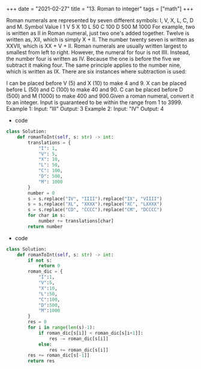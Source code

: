 +++ 
date = "2021-02-27"
title = "13. Roman to integer"
tags = ["math"]
+++


Roman numerals are represented by seven different symbols: I, V, X, L, C, D and M.
Symbol Value I 1 V 5 X 10 L 50 C 100 D 500 M 1000
For example, two is written as II in Roman numeral, just two one's added together. Twelve is written as, XII, which is simply X + II. The number twenty seven is written as XXVII, which is XX + V + II.
Roman numerals are usually written largest to smallest from left to right. However, the numeral for four is not IIII. Instead, the number four is written as IV. Because the one is before the five we subtract it making four. The same principle applies to the number nine, which is written as IX. There are six instances where subtraction is used:

 I can be placed before V (5) and X (10) to make 4 and 9. 
 X can be placed before L (50) and C (100) to make 40 and 90. 
 C can be placed before D (500) and M (1000) to make 400 and 900.Given a roman numeral, convert it to an integer. Input is guaranteed to be within the range from 1 to 3999.
Example 1:
Input: "III" Output: 3
Example 2:
Input: "IV" Output: 4

- code
```py
class Solution:
    def romanToInt(self, s: str) -> int:
        translations = {
            "I": 1,
            "V": 5,
            "X": 10,
            "L": 50,
            "C": 100,
            "D": 500,
            "M": 1000
        }
        number = 0
        s = s.replace("IV", "IIII").replace("IX", "VIIII")
        s = s.replace("XL", "XXXX").replace("XC", "LXXXX")
        s = s.replace("CD", "CCCC").replace("CM", "DCCCC")
        for char in s:
            number += translations[char]
        return number

```
- code
```py
class Solution:
    def romanToInt(self, s: str) -> int:
        if not s:
            return 0
        roman_dic = {
            "I":1,
            "V":5,
            "X":10,
            "L":50,
            "C":100,
            "D":500,
            "M":1000
        }
        res = 0
        for i in range(len(s)-1):
            if roman_dic[s[i]] < roman_dic[s[i+1]]:
                res -= roman_dic[s[i]]
            else:
                res += roman_dic[s[i]]
        res += roman_dic[s[-1]]
        return res

```
